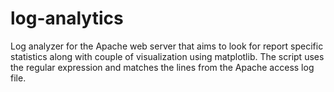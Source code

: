 # log-analytics
Log analyzer for the Apache web server that aims to look for report specific statistics along with couple of visualization using matplotlib. The script uses the regular expression and matches the lines from the Apache access log file.
